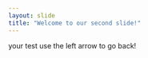 ```yaml
---
layout: slide
title: "Welcome to our second slide!"
---
```

your test
use the left arrow to go back!
